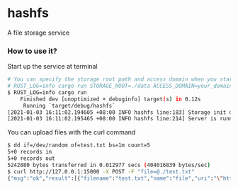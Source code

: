 # hashfs
A file storage service

### How to use it?
Start up the service at terminal
```bash
# You can specify the storage root path and access domain when you start up the service
# RUST_LOG=info cargo run STORAGE_ROOT=./data ACCESS_DOMAIN=your_domain
$ RUST_LOG=info cargo run 
    Finished dev [unoptimized + debuginfo] target(s) in 0.12s
     Running `target/debug/hashfs`
[2021-01-03 16:11:02.194605 +08:00 INFO hashfs line:183] Storage init done!
[2021-01-03 16:11:02.195465 +08:00 INFO hashfs line:214] Server is running!
```
You can upload files with the curl command
```bash
$ dd if=/dev/random of=test.txt bs=1m count=5
5+0 records in
5+0 records out
5242880 bytes transferred in 0.012977 secs (404016839 bytes/sec)
$ curl http://127.0.0.1:15000 -X POST -F "file=@./test.txt"  
{"msg":"ok","result":[{"filename":"test.txt","name":"file","uri":"\"https://ycz0926.site/assets\"/\"88/77/8877209381983168103161651172620021217910114819085213602432221738154134181619433.txt\""}]}
```
